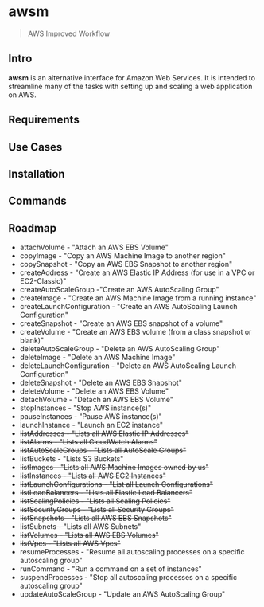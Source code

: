 # awsm
> AWS Improved Workflow

## Intro
**awsm** is an alternative interface for Amazon Web Services. It is intended to streamline many of the tasks with setting up and scaling a web application on AWS.

## Requirements

## Use Cases

## Installation

## Commands

## Roadmap
* attachVolume - "Attach an AWS EBS Volume"
* copyImage - "Copy an AWS Machine Image to another region"
* copySnapshot - "Copy an AWS EBS Snapshot to another region"
* createAddress - "Create an AWS Elastic IP Address (for use in a VPC or EC2-Classic)"
* createAutoScaleGroup -"Create an AWS AutoScaling Group"
* createImage - "Create an AWS Machine Image from a running instance"
* createLaunchConfiguration - "Create an AWS AutoScaling Launch Configuration"
* createSnapshot - "Create an AWS EBS snapshot of a volume"
* createVolume - "Create an AWS EBS volume (from a class snapshot or blank)"
* deleteAutoScaleGroup - "Delete an AWS AutoScaling Group"
* deleteImage - "Delete an AWS Machine Image"
* deleteLaunchConfiguration - "Delete an AWS AutoScaling Launch Configuration"
* deleteSnapshot - "Delete an AWS EBS Snapshot"
* deleteVolume - "Delete an AWS EBS Volume"
* detachVolume - "Detach an AWS EBS Volume"
* stopInstances - "Stop AWS instance(s)"
* pauseInstances - "Pause AWS instance(s)"
* launchInstance - "Launch an EC2 instance"
* ~~listAddresses - "Lists all AWS Elastic IP Addresses"~~
* ~~listAlarms - "Lists all CloudWatch Alarms"~~
* ~~listAutoScaleGroups - "Lists all AutoScale Groups"~~
* listBuckets - "Lists S3 Buckets"
* ~~listImages - "Lists all AWS Machine Images owned by us"~~
* ~~listInstances - "Lists all AWS EC2 Instances"~~
* ~~listLaunchConfigurations - "List all Launch Configurations"~~
* ~~listLoadBalancers - "Lists all Elastic Load Balancers"~~
* ~~listScalingPolicies - "Lists all Scaling Policies"~~
* ~~listSecurityGroups - "Lists all Security Groups"~~
* ~~listSnapshots - "Lists all AWS EBS Snapshots"~~
* ~~listSubnets - "Lists all AWS Subnets"~~
* ~~listVolumes - "Lists all AWS EBS Volumes"~~
* ~~listVpcs - "Lists all AWS Vpcs"~~
* resumeProcesses - "Resume all autoscaling processes on a specific autoscaling group"
* runCommand - "Run a command on a set of instances"
* suspendProcesses - "Stop all autoscaling processes on a specific autoscaling group"
* updateAutoScaleGroup - "Update an AWS AutoScaling Group"